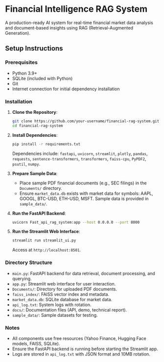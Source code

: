 # Financial Intelligence RAG System

A production-ready AI system for real-time financial market data analysis and document-based insights using RAG (Retrieval-Augmented Generation).

## Setup Instructions

### Prerequisites
- Python 3.9+
- SQLite (included with Python)
- Git
- Internet connection for initial dependency installation

### Installation
1. **Clone the Repository**:
   ```bash
   git clone https://github.com/your-username/financial-rag-system.git
   cd financial-rag-system
   ```

2. **Install Dependencies**:
   ```bash
   pip install -r requirements.txt
   ```
   Dependencies include: `fastapi`, `uvicorn`, `streamlit`, `plotly`, `pandas`, `requests`, `sentence-transformers`, `transformers`, `faiss-cpu`, `PyPDF2`, `psutil`, `numpy`.

3. **Prepare Sample Data**:
   - Place sample PDF financial documents (e.g., SEC filings) in the `Documents/` directory.
   - Ensure `market_data.db` exists with market data for symbols: AAPL, GOOGL, BTC-USD, ETH-USD, MSFT. Sample data is provided in `sample_data/`.

4. **Run the FastAPI Backend**:
   ```bash
   uvicorn Fast_api_rag_system:app --host 0.0.0.0 --port 8000
   ```

5. **Run the Streamlit Web Interface**:
   ```bash
   streamlit run streamlit_ui.py
   ```
   Access at `http://localhost:8501`.

### Directory Structure
- `main.py`: FastAPI backend for data retrieval, document processing, and querying.
- `app.py`: Streamlit web interface for user interaction.
- `Documents/`: Directory for uploaded PDF documents.
- `faiss_index/`: FAISS vector index and metadata.
- `market_data.db`: SQLite database for market data.
- `api_log.txt`: System logs with rotation.
- `docs/`: Documentation files (API, demo, technical report).
- `sample_data/`: Sample datasets for testing.

### Notes
- All components use free resources (Yahoo Finance, Hugging Face models, FAISS, SQLite).
- Ensure the FastAPI backend is running before starting the Streamlit app.
- Logs are stored in `api_log.txt` with JSON format and 10MB rotation.
